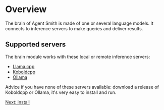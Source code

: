 # Overview

The brain of Agent Smith is made of one or several language models. It connects to
inference servers to make queries and deliver results.

## Supported servers

The brain module works with these local or remote inference servers:

- [Llama.cpp](https://github.com/ggerganov/llama.cpp/tree/master/examples/server)
- [Koboldcpp](https://github.com/LostRuins/koboldcpp)
- [Ollama](https://github.com/ollama/ollama)

Advice if you have none of these servers available: download a release of Koboldcpp or Ollama,
it's very easy to install and run.

<a href="javascript:openLink('/the_brain/install')">Next: install</a>
